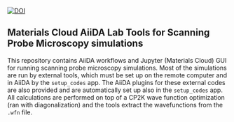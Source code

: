 [![DOI](https://zenodo.org/badge/136625855.svg)](https://zenodo.org/badge/latestdoi/136625855)

## Materials Cloud AiiDA Lab Tools for Scanning Probe Microscopy simulations

This repository contains AiiDA workflows and Jupyter (Materials Cloud) GUI for running scanning probe microscopy simulations.
Most of the simulations are run by external tools, which must be set up on the remote computer and in AiiDA by the `setup_codes` app.
The AiiDA plugins for these external codes are also provided and are automatically set up also in the `setup_codes` app.
All calculations are performed on top of a CP2K wave function optimization (ran with diagonalization) and the tools extract the wavefunctions from the `.wfn` file.
